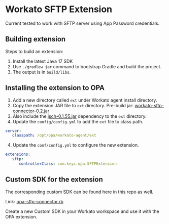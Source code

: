 # Workato SFTP Extension

Current tested to work with SFTP server using App Password credentials.

## Building extension

Steps to build an extension:

1. Install the latest Java 17 SDK
2. Use `./gradlew jar` command to bootstrap Gradle and build the project.
3. The output is in `build/libs`.

## Installing the extension to OPA

1. Add a new directory called `ext` under Workato agent install directory.
2. Copy the extension JAR file to `ext` directory. Pre-build jar: [workato-sftp-connector-0.2.jar](build/libs/workato-opa-sftp-extension-0.2.jar)
3. Also include the [jsch-0.1.55.jar](https://repo.mavenlibs.com/maven/com/jcraft/jsch/0.1.55/jsch-0.1.55.jar) dependency to  the `ext` directory.
4. Update the `config/config.yml` to add the `ext` file to class path.

```yml
server:
   classpath: /opt/opa/workato-agent/ext
```

4. Update the `conf/config.yml` to configure the new extension.

```yml
extensions:
   sftp:
      controllerClass: com.knyc.opa.SFTPExtension

```

## Custom SDK for the extension

The corresponding custom SDK can be found here in this repo as well.

Link: [opa-sftp-connector.rb](custom-sdk/opa-sftp-connector.rb)

Create a new Custom SDK in your Workato workspace and use it with the OPA extension.